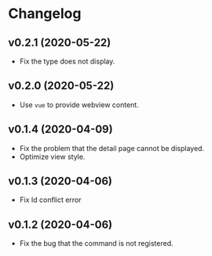 # Changelog

## v0.2.1 (2020-05-22)

+ Fix the type does not display.

## v0.2.0 (2020-05-22)

+ Use `vue` to provide webview content.

## v0.1.4 (2020-04-09)

+ Fix the problem that the detail page cannot be displayed.
+ Optimize view style.

## v0.1.3 (2020-04-06)

+ Fix Id conflict error

## v0.1.2 (2020-04-06)

+ Fix the bug that the command is not registered.
